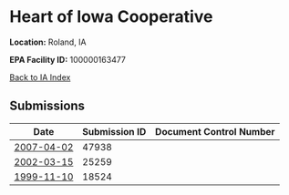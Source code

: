 # Heart of Iowa Cooperative

**Location:** Roland, IA

**EPA Facility ID:** 100000163477

[Back to IA Index](../../index.md)

## Submissions

| Date | Submission ID | Document Control Number |
|------|--------------|-------------------------|
| [2007-04-02](submissions/47938.md) | 47938 |  |
| [2002-03-15](submissions/25259.md) | 25259 |  |
| [1999-11-10](submissions/18524.md) | 18524 |  |
